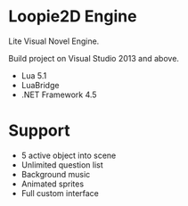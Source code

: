 # Loopie2D Engine
Lite Visual Novel Engine.

Build project on Visual Studio 2013 and above. 

* Lua 5.1
* LuaBridge 
* .NET Framework 4.5

# Support
* 5 active object into scene 
* Unlimited question list 
* Background music
* Animated sprites 
* Full custom interface 
